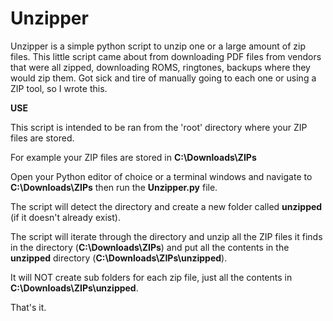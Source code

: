 # Unzipper
Unzipper is a simple python script to unzip one or a large amount of zip files. This little script came about from downloading PDF files from vendors that were all zipped, downloading ROMS, ringtones, backups where they would zip them. Got sick and tire of manually going to each one or using a ZIP tool, so I wrote this.

**USE**

This script is intended to be ran from the 'root' directory where your ZIP files are stored. 

For example your ZIP files are stored in **C:\Downloads\ZIPs**

Open your Python editor of choice or a terminal windows and navigate to **C:\Downloads\ZIPs** then run the **Unzipper.py** file.

The script will detect the directory and create a new folder called **unzipped** (if it doesn't already exist). 

The script will iterate through the directory and unzip all the ZIP files it finds in the directory (**C:\Downloads\ZIPs**) and put all the contents in the **unzipped** directory (**C:\Downloads\ZIPs\unzipped**).

It will NOT create sub folders for each zip file, just all the contents in **C:\Downloads\ZIPs\unzipped**.

That's it. 
